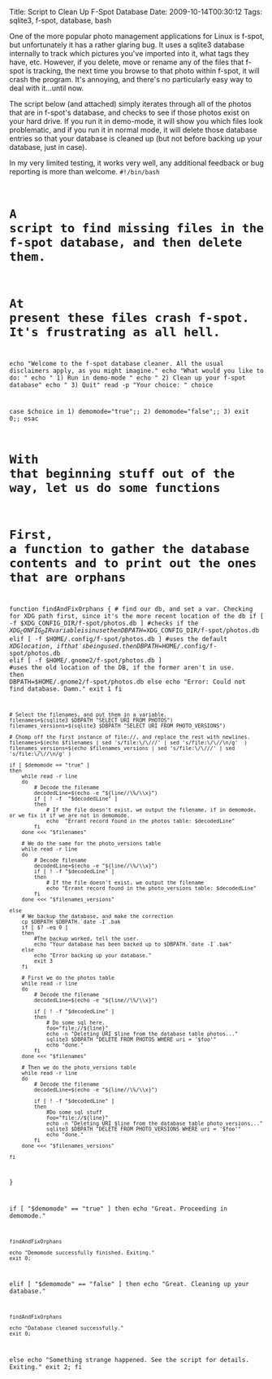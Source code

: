 Title: Script to Clean Up F-Spot Database
Date: 2009-10-14T00:30:12
Tags: sqlite3, f-spot, database, bash


One of the more popular photo management applications for Linux is f-spot, but unfortunately it has a rather glaring bug. It uses a sqlite3 database internally to track which pictures you've imported into it, what tags they have, etc. However, if you delete, move or rename any of the files that f-spot is tracking, the next time you browse to that photo within f-spot, it will crash the program. It's annoying, and there's no particularly easy way to deal with it...until now.

The script below (and attached) simply iterates through all of the photos that are in f-spot's database, and checks to see if those photos exist on your hard drive. If you run it in demo-mode, it will show you which files look problematic, and if you run it in normal mode, it will delete those database entries so that your database is cleaned up (but not before backing up your database, just in case).

In my very limited testing, it works very well, any additional feedback or bug reporting is more than welcome. 
<code lang="text">#!/bin/bash

# A script to find missing files in the f-spot database, and then delete them.
# At present these files crash f-spot. It's frustrating as all hell.

echo "Welcome to the f-spot database cleaner. All the usual disclaimers apply, as you might imagine."
echo "What would you like to do: " 
echo "  1) Run in demo-mode " 
echo "  2) Clean up your f-spot database" 
echo "  3) Quit" 
read -p "Your choice: " choice

case $choice in 
    1) demomode="true";;
    2) demomode="false";;
    3) exit 0;;
esac

# With that beginning stuff out of the way, let us do some functions
# First, a function to gather the database contents and to print out the ones that are orphans

function findAndFixOrphans {
    # find our db, and set a var. Checking for XDG path first, since it's the more recent location of the db
    if [ -f $XDG_CONFIG_DIR/f-spot/photos.db ] #checks if the $XDG_CONFIG_DIR variable is in use
    then
        DBPATH=$XDG_CONFIG_DIR/f-spot/photos.db
    elif [ -f $HOME/.config/f-spot/photos.db ] #uses the default $XDG location, if that's being used.
    then
        DBPATH=$HOME/.config/f-spot/photos.db
    elif [ -f $HOME/.gnome2/f-spot/photos.db ] #uses the old location of the DB, if the former aren't in use.
    then
        DBPATH=$HOME/.gnome2/f-spot/photos.db
    else
        echo "Error: Could not find database. Damn." 
        exit 1
    fi

    # Select the filenames, and put them in a variable.
    filenames=$(sqlite3 $DBPATH "SELECT URI FROM PHOTOS")
    filenames_versions=$(sqlite3 $DBPATH "SELECT URI FROM PHOTO_VERSIONS")

    # Chomp off the first instance of file://, and replace the rest with newlines.
    filenames=$(echo $filenames | sed 's/file:\/\///' | sed 's/file:\/\//\n/g'  )
    filenames_versions=$(echo $filenames_versions | sed 's/file:\/\///' | sed 's/file:\/\//\n/g' )

    if [ $demomode == "true" ]
    then            
        while read -r line
        do
            # Decode the filename
            decodedLine=$(echo -e "${line//\%/\\x}")
            if [ ! -f  "$decodedLine" ] 
            then
                # If the file doesn't exist, we output the filename, if in demomode, or we fix it if we are not in demomode.
                echo  "Errant record found in the photos table: $decodedLine"
            fi
        done <<< "$filenames"
        
        # We do the same for the photo_versions table
        while read -r line
        do
            # Decode filename
            decodedLine=$(echo -e "${line//\%/\\x}")
            if [ ! -f "$decodedLine" ]
            then
                # If the file doesn't exist, we output the filename
                echo "Errant record found in the photo_versions table: $decodedLine"
            fi
        done <<< "$filenames_versions"

    else
        # We backup the database, and make the correction
        cp $DBPATH $DBPATH.`date -I`.bak
        if [ $? -eq 0 ]
        then
            #The backup worked, tell the user.
            echo "Your database has been backed up to $DBPATH.`date -I`.bak"
        else
            echo "Error backing up your database."
            exit 3
        fi
        
        # First we do the photos table
        while read -r line
        do
            # Decode the filename
            decodedLine=$(echo -e "${line//\%/\\x}")
            
            if [ ! -f "$decodedLine" ]
            then
                # Do some sql here.
                foo="file://${line}"
                echo -n "Deleting URI $line from the database table photos..."
                sqlite3 $DBPATH "DELETE FROM PHOTOS WHERE uri = '$foo'"
                echo "done."
            fi
        done <<< "$filenames"

        # Then we do the photo_versions table
        while read -r line
        do
            # Decode the filename
            decodedLine=$(echo -e "${line//\%/\\x}")

            if [ ! -f "$decodedLine" ]
            then
                #Do some sql stuff
                foo="file://${line}"
                echo -n "Deleting URI $line from the database table photo_versions..."
                sqlite3 $DBPATH "DELETE FROM PHOTO_VERSIONS WHERE uri = '$foo'"
                echo "done."
            fi
        done <<< "$filenames_versions"

    fi

}

if [ "$demomode" == "true" ]
then
    echo "Great. Proceeding in demomode."
    
    findAndFixOrphans

    echo "Demomode successfully finished. Exiting."
    exit 0;
elif [ "$demomode" == "false" ]
then
    echo "Great. Cleaning up your database."
    
    findAndFixOrphans    

    echo "Database cleaned successfully."
    exit 0;
else
    echo "Something strange happened. See the script for details. Exiting."
    exit 2;
fi
</code>